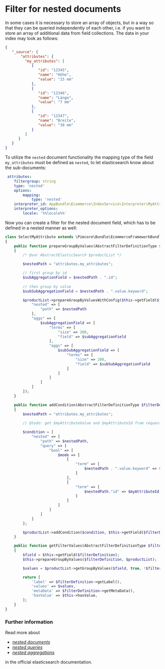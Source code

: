 # Filter for nested documents

In some cases it is necessary to store an array of objects, but in a way so that they can be queried independently of each 
other, i.e. if you want to store an array of additional data from field collections. The data in your index may look as follows:

```json
{
   "_source": {
       "attributes": {  
         "my_attributes": [  
            {  
               "id": "12345",
               "name": "Höhe",
               "value": "15 mm"
            },
            {  
               "id": "12346",
               "name": "Länge",
               "value": "7 mm"
            },
            {  
               "id": "12347",
               "name": "Breite",
               "value": "30 mm"
            }
         ]
      }
   }
}
```

To utilize the `nested` document functionality the mapping type of the field `my_attributes` must be defined as `nested`, 
to let elasticsearch know about the sub-documents:

```yaml
 attributes:
    filtergroup: string
    type: 'nested'
    options:
        mapping:
            type: 'nested'
    interpreter_id: AppBundle\Ecommerce\IndexService\Interpreter\MyAttributes
    interpreter_options:
        locale: '%%locale%%'
```

Now you can create a filter for the nested document field, which has to be defined in a nested manner as well:

```php
class SelectMyAttribute extends \Pimcore\Bundle\EcommerceFrameworkBundle\FilterService\FilterType\AbstractFilterType
{
    public function prepareGroupByValues(AbstractFilterDefinitionType $filterDefinition, ProductListInterface $productList)
    {
        /* @var AbstractElasticSearch $productList */

        $nestedPath = "attributes.my_attributes";

        // first group by id
        $subAggregationField = $nestedPath . ".id";
        
        // then group by value
        $subSubAggregationField = $nestedPath . ".value.keyword";

        $productList->prepareGroupByValuesWithConfig($this->getField($filterDefinition), true, false, [
            "nested" => [
                "path" => $nestedPath
            ],
            "aggs" => [
                $subAggregationField => [
                    "terms" => [
                        "size" => 200,
                        "field" => $subAggregationField
                    ],
                    "aggs" => [
                        $subSubAggregationField => [
                            "terms" => [
                                "size" => 200,
                                "field" => $subSubAggregationField
                            ]
                        ]
                    ]
                ]
            ]
        ]);
    }

    public function addCondition(AbstractFilterDefinitionType $filterDefinition, ProductListInterface $productList, $currentFilter, $params, $isPrecondition = false)
    {
        $nestedPath = "attributes.my_attributes";
        
        // @todo: get $myAttributeValue and $myAttributeId from request params

        $condition = [
            "nested" => [
                "path" => $nestedPath,
                "query" => [
                    "bool" => [
                        $mode => [
                            [
                                "term" => [
                                    $nestedPath . ".value.keyword" => $myAttributeValue
                                ]
                            ],
                            [
                                "term" => [
                                    $nestedPath."id" => $myAttributeId
                                ]
                            ]
                        ]
                    ]
                ]
            ]
        ];

        $productList->addCondition($condition, $this->getField($filterDefinition));
    }

    public function getFilterValues(AbstractFilterDefinitionType $filterDefinition, ProductListInterface $productList, array $currentFilter): array
    {
        $field = $this->getField($filterDefinition);
        $this->prepareGroupByValues($filterDefinition, $productList);

        $values = $productList->getGroupByValues($field, true, !$filterDefinition->getUseAndCondition());

        return [
            'label' => $filterDefinition->getLabel(),
            'values' => $values,
            'metaData' => $filterDefinition->getMetaData(),
            'hasValue' => $this->hasValue,
        ];
    }
}
```

### Further information
Read more about 

- [_nested documents_ ](https://www.elastic.co/guide/en/elasticsearch/reference/current/nested.html)
- [_nested queries_](https://www.elastic.co/guide/en/elasticsearch/reference/current/query-dsl-nested-query.html)
- [_nested aggregations_](https://www.elastic.co/guide/en/elasticsearch/reference/current/search-aggregations-bucket-nested-aggregation.html)

in the official elasticsearch documentation.
